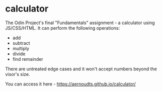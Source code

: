 # calculator
The Odin Project's final "Fundamentals" assignment - a calculator using JS/CSS/HTML. It can perform the following operations:
- add
- subtract
- multiply
- divide
- find remainder

There are untreated edge cases and it won't accept numbers beyond the visor's size.

You can access it here - https://aernoudts.github.io/calculator/

